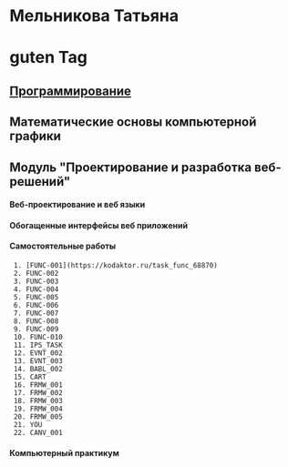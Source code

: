 # Мельникова Татьяна
# guten Tag
## [Программирование](programming.md)
## Математические основы компьютерной графики
## Модуль "Проектирование и разработка веб-решений"
#### Веб-проектирование и веб языки
#### Обогащенные интерфейсы веб приложений
#### Самостоятельные работы
     1. [FUNC-001](https://kodaktor.ru/task_func_68870)
     2. FUNC-002
     3. FUNC-003
     4. FUNC-004
     5. FUNC-005
     6. FUNC-006
     7. FUNC-007
     8. FUNC-008
     9. FUNC-009
     10. FUNC-010
     11. IPS_TASK
     12. EVNT_002
     13. EVNT_003
     14. BABL_002
     15. CART
     16. FRMW_001
     17. FRMW_002
     18. FRMW_003
     19. FRMW_004
     20. FRMW_005
     21. YOU
     22. CANV_001

#### Компьютерный практикум
